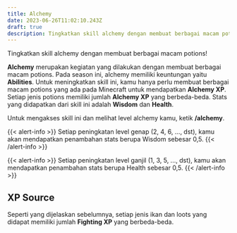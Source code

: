```yaml
---
title: Alchemy
date: 2023-06-26T11:02:10.243Z
draft: true
description: Tingkatkan skill alchemy dengan membuat berbagai macam potions!
---
```

Tingkatkan skill alchemy dengan membuat berbagai macam potions!

**Alchemy** merupakan kegiatan yang dilakukan dengan membuat berbagai macam potions. Pada season ini, alchemy memiliki keuntungan yaitu **Abilities**. Untuk meningkatkan skill ini, kamu hanya perlu membuat berbagai macam potions yang ada pada Minecraft untuk mendapatkan **Alchemy XP**. Setiap jenis potions memiliki jumlah **Alchemy XP** yang berbeda-beda. Stats yang didapatkan dari skill ini adalah **Wisdom** dan **Health**.

Untuk mengakses skill ini dan melihat level alchemy kamu, ketik **/alchemy**.

{{< alert-info >}} Setiap peningkatan level genap (2, 4, 6, ..., dst), kamu akan mendapatkan penambahan stats berupa Wisdom sebesar 0,5. {{< /alert-info >}}

{{< alert-info >}} Setiap peningkatan level ganjil (1, 3, 5, ..., dst), kamu akan mendapatkan penambahan stats berupa Health sebesar 0,5. {{< /alert-info >}}

## XP Source

Seperti yang dijelaskan sebelumnya, setiap jenis ikan dan loots yang didapat memiliki jumlah **Fighting XP** yang berbeda-beda.
